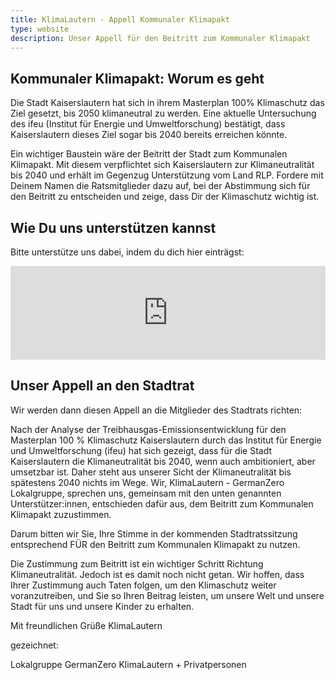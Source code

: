 ```yaml
---
title: KlimaLautern - Appell Kommunaler Klimapakt
type: website
description: Unser Appell für den Beitritt zum Kommunaler Klimapakt
---
```


## Kommunaler Klimapakt: Worum es geht

Die Stadt Kaiserslautern hat sich in ihrem Masterplan 100% Klimaschutz
das Ziel gesetzt, bis 2050 klimaneutral zu werden. Eine aktuelle
Untersuchung des ifeu (Institut für Energie und Umweltforschung)
bestätigt, dass Kaiserslautern dieses Ziel sogar bis 2040 bereits
erreichen könnte.

Ein wichtiger Baustein wäre der Beitritt der Stadt zum Kommunalen
Klimapakt. Mit diesem verpflichtet sich Kaiserslautern zur
Klimaneutralität bis 2040 und erhält im Gegenzug Unterstützung vom
Land RLP. Fordere mit Deinem Namen die Ratsmitglieder dazu auf, bei
der Abstimmung sich für den Beitritt zu entscheiden und zeige, dass
Dir der Klimaschutz wichtig ist.

## Wie Du uns unterstützen kannst

Bitte unterstütze uns dabei, indem du dich hier einträgst:

<iframe class="mj-w-res-iframe" frameborder="0" scrolling="no" marginheight="0" marginwidth="0" src="https://app.mailjet.com/widget/iframe/7RcH/OTN" width="100%"></iframe>

<script type="text/javascript"
src="https://app.mailjet.com/statics/js/iframeResizer.min.js"></script>

## Unser Appell an den Stadtrat

Wir werden dann diesen Appell an die Mitglieder des Stadtrats richten:

Nach der Analyse der Treibhausgas-Emissionsentwicklung für den
Masterplan 100 % Klimaschutz Kaiserslautern durch das Institut für
Energie und Umweltforschung (ifeu) hat sich gezeigt, dass für die
Stadt Kaiserslautern die Klimaneutralität bis 2040, wenn auch
ambitioniert, aber umsetzbar ist. Daher steht aus unserer Sicht der
Klimaneutralität bis spätestens 2040 nichts im Wege. Wir,
KlimaLautern - GermanZero Lokalgruppe, sprechen uns, gemeinsam mit den
unten genannten Unterstützer:innen, entschieden dafür aus, dem
Beitritt zum Kommunalen Klimapakt zuzustimmen.

Darum bitten wir Sie, Ihre Stimme in der kommenden Stadtratssitzung
entsprechend FÜR den Beitritt zum Kommunalen Klimapakt zu nutzen.

Die Zustimmung zum Beitritt ist ein wichtiger Schritt Richtung
Klimaneutralität. Jedoch ist es damit noch nicht getan. Wir hoffen,
dass Ihrer Zustimmung auch Taten folgen, um den Klimaschutz weiter
voranzutreiben, und Sie so Ihren Beitrag leisten, um unsere Welt
und unsere Stadt für uns und unsere Kinder zu erhalten.

Mit freundlichen Grüße 
KlimaLautern 

gezeichnet: 

Lokalgruppe GermanZero KlimaLautern + Privatpersonen
